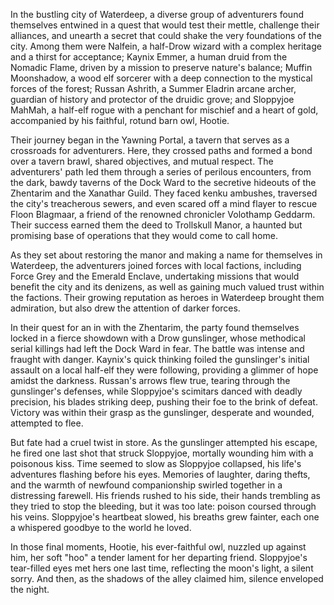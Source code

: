In the bustling city of Waterdeep, a diverse group of adventurers found themselves entwined in a quest that would test their mettle, challenge their alliances, and unearth a secret that could shake the very foundations of the city. Among them were Nalfein, a half-Drow wizard with a complex heritage and a thirst for acceptance; Kaynix Emmer, a human druid from the Nomadic Flame, driven by a mission to preserve nature's balance; Muffin Moonshadow, a wood elf sorcerer with a deep connection to the mystical forces of the forest; Russan Ashrith, a Summer Eladrin arcane archer, guardian of history and protector of the druidic grove; and Sloppyjoe MahMah, a half-elf rogue with a penchant for mischief and a heart of gold, accompanied by his faithful, rotund barn owl, Hootie.

Their journey began in the Yawning Portal, a tavern that serves as a crossroads for adventurers. Here, they crossed paths and formed a bond over a tavern brawl, shared objectives, and mutual respect. The adventurers' path led them through a series of perilous encounters, from the dark, bawdy taverns of the Dock Ward to the secretive hideouts of the Zhentarim and the Xanathar Guild. They faced kenku ambushes, traversed the city's treacherous sewers, and even scared off a mind flayer to rescue Floon Blagmaar, a friend of the renowned chronicler Volothamp Geddarm. Their success earned them the deed to Trollskull Manor, a haunted but promising base of operations that they would come to call home.

As they set about restoring the manor and making a name for themselves in Waterdeep, the adventurers joined forces with local factions, including Force Grey and the Emerald Enclave, undertaking missions that would benefit the city and its denizens, as well as gaining much valued trust within the factions. Their growing reputation as heroes in Waterdeep brought them admiration, but also drew the attention of darker forces.

In their quest for an in with the Zhentarim, the party found themselves locked in a fierce showdown with a Drow gunslinger, whose methodical serial killings had left the Dock Ward in fear. The battle was intense and fraught with danger. Kaynix's quick thinking foiled the gunslinger's initial assault on a local half-elf they were following, providing a glimmer of hope amidst the darkness. Russan's arrows flew true, tearing through the gunslinger's defenses, while Sloppyjoe's scimitars danced with deadly precision, his blades striking deep, pushing their foe to the brink of defeat. Victory was within their grasp as the gunslinger, desperate and wounded, attempted to flee.

But fate had a cruel twist in store. As the gunslinger attempted his escape, he fired one last shot that struck Sloppyjoe, mortally wounding him with a poisonous kiss. Time seemed to slow as Sloppyjoe collapsed, his life's adventures flashing before his eyes. Memories of laughter, daring thefts, and the warmth of newfound companionship swirled together in a distressing farewell. His friends rushed to his side, their hands trembling as they tried to stop the bleeding, but it was too late: poison coursed through his veins. Sloppyjoe's heartbeat slowed, his breaths grew fainter, each one a whispered goodbye to the world he loved.

In those final moments, Hootie, his ever-faithful owl, nuzzled up against him, her soft "hoo" a tender lament for her departing friend. Sloppyjoe's tear-filled eyes met hers one last time, reflecting the moon's light, a silent sorry. And then, as the shadows of the alley claimed him, silence enveloped the night.